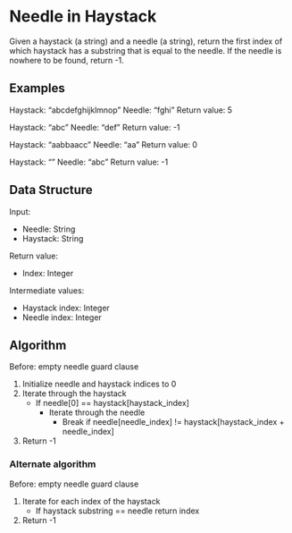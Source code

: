 # Needle in Haystack #

Given a haystack (a string) and a needle (a string), return the first index of
which haystack has a substring that is equal to the needle. If the needle is
nowhere to be found, return -1.

## Examples ##

Haystack:     “abcdefghijklmnop”
Needle:       “fghi”
Return value: 5

Haystack:     “abc”
Needle:       “def”
Return value: -1

Haystack:     “aabbaacc”
Needle:       “aa”
Return value: 0

Haystack:     “”
Needle:       “abc”
Return value: -1

## Data Structure ##

Input:
- Needle: String
- Haystack: String

Return value:
- Index: Integer

Intermediate values:
- Haystack index: Integer
- Needle index: Integer

## Algorithm ##

Before: empty needle guard clause

1. Initialize needle and haystack indices to 0
2. Iterate through the haystack
   - If needle[0] == haystack[haystack_index]
     - Iterate through the needle
       - Break if needle[needle_index] != haystack[haystack_index + needle_index]
3. Return -1

### Alternate algorithm ###

Before: empty needle guard clause

1. Iterate for each index of the haystack
   - If haystack substring == needle return index
2. Return -1
